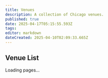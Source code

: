 ```yaml
---
title: Venues
description: A collection of Chicago venues.
published: true
date: 2025-04-17T05:15:55.593Z
tags: 
editor: markdown
dateCreated: 2025-04-10T02:09:33.665Z
---
```


## Venue List

<div id="pageTree">Loading pages...</div>
